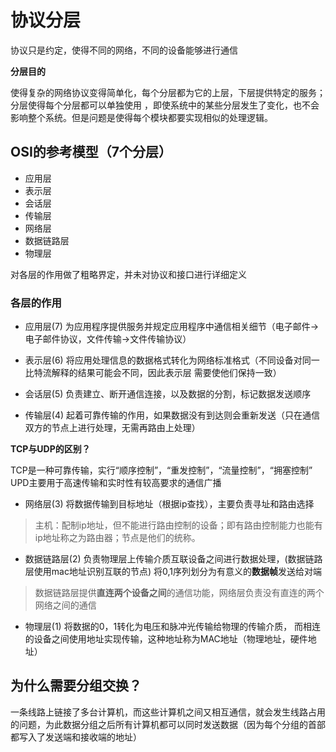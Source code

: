 # 协议分层

协议只是约定，使得不同的网络，不同的设备能够进行通信

**分层目的**

使得复杂的网络协议变得简单化，每个分层都为它的上层，下层提供特定的服务；分层使得每个分层都可以单独使用
，即使系统中的某些分层发生了变化，也不会影响整个系统。但是问题是使得每个模块都要实现相似的处理逻辑。

## OSI的参考模型（7个分层）

- 应用层
- 表示层
- 会话层
- 传输层
- 网络层
- 数据链路层
- 物理层

对各层的作用做了粗略界定，并未对协议和接口进行详细定义


### 各层的作用

- 应用层(7)
为应用程序提供服务并规定应用程序中通信相关细节（电子邮件->电子邮件协议，文件传输->文件传输协议）

- 表示层(6)
将应用处理信息的数据格式转化为网络标准格式（不同设备对同一比特流解释的结果可能会不同，因此表示层
需要使他们保持一致）

- 会话层(5)
负责建立、断开通信连接，以及数据的分割，标记数据发送顺序

- 传输层(4)
起着可靠传输的作用，如果数据没有到达则会重新发送（只在通信双方的节点上进行处理，无需再路由上处理）

**TCP与UDP的区别？**

TCP是一种可靠传输，实行“顺序控制”，“重发控制”，“流量控制”，“拥塞控制”
UPD主要用于高速传输和实时性有较高要求的通信广播

- 网络层(3)
将数据传输到目标地址（根据ip查找），主要负责寻址和路由选择

>主机：配制ip地址，但不能进行路由控制的设备；即有路由控制能力也能有ip地址称之为路由器；节点是他们的统称。


- 数据链路层(2)
负责物理层上传输介质互联设备之间进行数据处理，(数据链路层使用mac地址识别互联的节点)
将0,1序列划分为有意义的**数据帧**发送给对端

>数据链路层提供**直连两个设备之间**的通信功能，网络层负责没有直连的两个网络之间的通信

- 物理层(1)
将数据的0，1转化为电压和脉冲光传输给物理的传输介质，
而相连的设备之间使用地址实现传输，这种地址称为MAC地址（物理地址，硬件地址）


## 为什么需要分组交换？

一条线路上链接了多台计算机，而这些计算机之间又相互通信，就会发生线路占用的问题，为此数据分组之后所有计算机都可以同时发送数据（因为每个分组的首部都写入了发送端和接收端的地址）